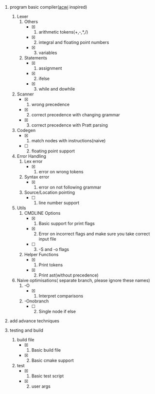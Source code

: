 1. program basic compiler([acwj](https://github.com/DoctorWkt/acwj/ "a compiler writing journey") inspired)
   1. Lexer
       1. Others
          - [X] 1. arithmetic tokens(+,-,*,/)
          - [X] 2. integral and floating point numbers
          - [X] 3. variables

       2. Statements
          - [X] 1. assignment
          - [X] 2. ifelse
          - [X] 3. while and dowhile
	
   2. Scanner
        - [X] 1. wrong precedence
        - [X] 2. correct precedence with changing grammar
        - [X] 3. correct precedence with Pratt parsing

   3. Codegen
         - [X] 1. match nodes with instructions(naive)
         - [ ] 2. floating point support
   
   4. Error Handling
       1. Lex error
          - [X] 1. error on wrong tokens
       2. Syntax error
          - [X] 1. error on not following grammar
       3. Source/Location pointing
          - [ ] 1. line number support   
   
   5. Utils
       1. CMDLINE Options
          - [X] 1. Basic support for print flags
          - [X] 2. Error on incorrect flags and make sure you take correct input file
          - [ ] 3. -S and -o flags
      2. Helper Functions
          - [X] 1. Print tokens
          - [X] 2. Print ast(without precedence)
   
   6. Naive optimisations( separate branch, please ignore these names)
      1. -O
         - [X] 1. Interpret comparisons
      2. -Onobranch
         - [ ]  2. Single node if else

2. add advance techniques

3. testing and build
   1. build file
       - [X] 1. Basic build file
       - [X] 2. Basic cmake support
   2. test
       - [X] 1. Basic test script
       - [X] 2. user args
